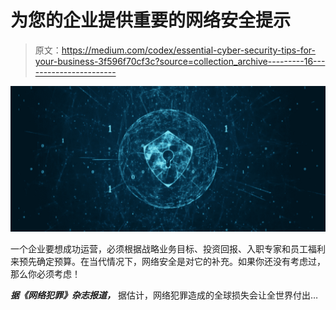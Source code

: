 # 为您的企业提供重要的网络安全提示

> 原文：<https://medium.com/codex/essential-cyber-security-tips-for-your-business-3f596f70cf3c?source=collection_archive---------16----------------------->

![](img/95ed695186e5e1bd1d13515adedfd690.png)

一个企业要想成功运营，必须根据战略业务目标、投资回报、入职专家和员工福利来预先确定预算。在当代情况下，网络安全是对它的补充。如果你还没有考虑过，那么你必须考虑！

***据《网络犯罪》杂志报道，*** 据估计，网络犯罪造成的全球损失会让全世界付出…
